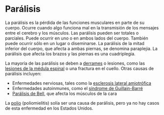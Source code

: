 Parálisis
=========


La parálisis es la pérdida de las funciones musculares en parte de su cuerpo. Ocurre cuando algo funciona mal en la transmisión de los mensajes entre el cerebro y los músculos. Las parálisis pueden ser totales o parciales. Puede ocurrir en uno o en ambos lados del cuerpo. También puede ocurrir sólo en un lugar o diseminarse. La parálisis de la mitad inferior del cuerpo, que afecta a ambas piernas, se denomina paraplejia. La parálisis que afecta los brazos y las piernas es una cuadriplegia. 


La mayoría de las parálisis se deben a [derrames](https://medlineplus.gov/spanish/stroke.html) o lesiones, como las [lesiones de la médula espinal](https://medlineplus.gov/spanish/spinalcordinjuries.html) o una fractura en el cuello. Otras causas de parálisis incluyen:


* Enfermedades nerviosas, tales como la [esclerosis lateral amiotrófica](https://medlineplus.gov/spanish/amyotrophiclateralsclerosis.html)
* Enfermedades autoinmunes, como el [síndrome de Guillain-Barré](https://medlineplus.gov/spanish/guillainbarresyndrome.html)
* [Parálisis de Bell](https://medlineplus.gov/spanish/bellspalsy.html), que afecta los músculos de la cara


La [polio](https://medlineplus.gov/spanish/polioandpostpoliosyndrome.html) (poliomielitis) solía ser una causa de parálisis, pero ya no hay casos de esta enfermedad en los Estados Unidos.


